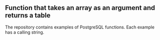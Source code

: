 ## Function that takes an array as an argument and returns a table

The repository contains examples of PostgreSQL functions. Each example has a calling string.

